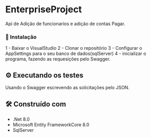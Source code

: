# EnterpriseProject

Api de Adição de funcionarios e adição de contas Pagar.

### 🔧 Instalação

1 - Baixar o VisualStudio 
2 - Clonar o repositório 
3 - Configurar o AppSettings para o seu banco de dados(sqlServer) 
4 - inicializar o programa, fazendo as requesições pelo Swagger.


## ⚙️ Executando os testes

Usando o Swagger escrevendo as solicitações pelo JSON.

## 🛠️ Construído com

* .Net 8.0
*  Microsoft Entity FrameworkCore 8.0
*  SqlServer
